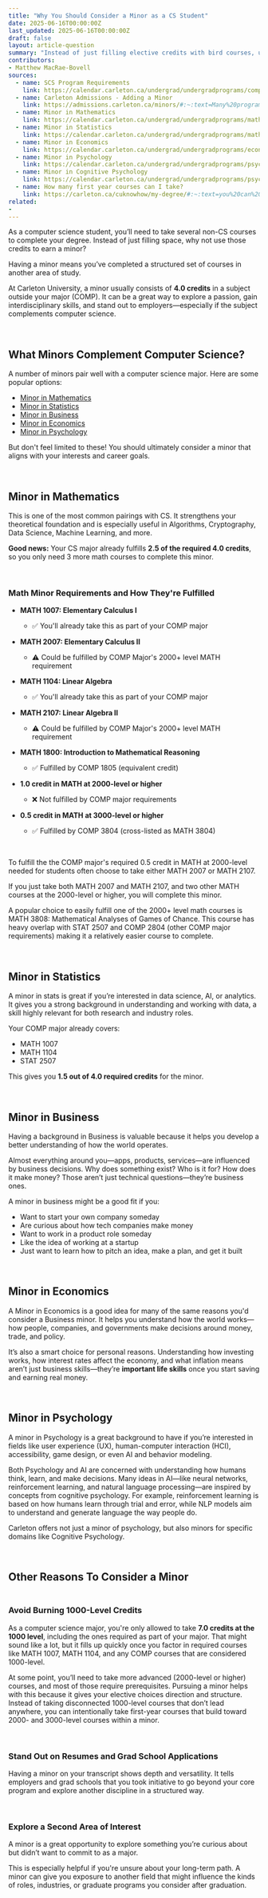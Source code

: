 ```yaml
---
title: "Why You Should Consider a Minor as a CS Student"
date: 2025-06-16T00:00:00Z
last_updated: 2025-06-16T00:00:00Z
draft: false
layout: article-question
summary: "Instead of just filling elective credits with bird courses, using them toward a minor can help you stand out, deepen your skills, and explore a second area of interest."
contributors: 
- Matthew MacRae-Bovell
sources:
  - name: SCS Program Requirements
    link: https://calendar.carleton.ca/undergrad/undergradprograms/computerscience/#Computer_Science__BCS_Honours:~:text=Statistical%20Modeling%20I-,6.%C2%A0%C2%A05.0%20credits%20in%20Breadth%20Electives,4.0,-Total%20Credits
  - name: Carleton Admissions - Adding a Minor
    link: https://admissions.carleton.ca/minors/#:~:text=Many%20programs%20provide%20the%20flexibility,usually%20consists%20of%204.0%20credits.
  - name: Minor in Mathematics
    link: https://calendar.carleton.ca/undergrad/undergradprograms/mathematicsandstatistics/#Minor_in_Mathematics:~:text=Minor%20in%20Mathematics%20(4.0%20credits)
  - name: Minor in Statistics
    link: https://calendar.carleton.ca/undergrad/undergradprograms/mathematicsandstatistics/#Minor_in_Statistics
  - name: Minor in Economics
    link: https://calendar.carleton.ca/undergrad/undergradprograms/economics/#Minor_in_Economics:~:text=Minor%20in%20Economics%20(4.0%20credits)
  - name: Minor in Psychology
    link: https://calendar.carleton.ca/undergrad/undergradprograms/psychology/#Minor_in_Psychology:~:text=4.0-,Minor%20in%20Psychology,-Open%20to%20all
  - name: Minor in Cognitive Psychology
    link: https://calendar.carleton.ca/undergrad/undergradprograms/psychology/#Minor_in_Cognitive_Psychology
  - name: How many first year courses can I take?
    link: https://carleton.ca/cuknowhow/my-degree/#:~:text=you%20can%20only%20count%20a%20maximum%20of%207.0%20credits%20in%20first%2Dyear%20courses
related:
- 
---
```


As a computer science student, you’ll need to take several non-CS courses to complete your degree. Instead of just filling space, why not use those credits to earn a minor?

Having a minor means you’ve completed a structured set of courses in another area of study.

At Carleton University, a minor usually consists of **4.0 credits** in a subject outside your major (COMP). It can be a great way to explore a passion, gain interdisciplinary skills, and stand out to employers—especially if the subject complements computer science.

<br/>

## What Minors Complement Computer Science?

A number of minors pair well with a computer science major. Here are some popular options:
- [Minor in Mathematics](#minor-in-mathematics)
- [Minor in Statistics](#minor-in-statistics)
- [Minor in Business](#minor-in-business)
- [Minor in Economics](#minor-in-economics)
- [Minor in Psychology](#minor-in-psychology)

But don't feel limited to these! You should ultimately consider a minor that aligns with your interests and career goals.

<br/>

## Minor in Mathematics

This is one of the most common pairings with CS. It strengthens your theoretical foundation and is especially useful in Algorithms, Cryptography, Data Science, Machine Learning, and more.

**Good news:** Your CS major already fulfills **2.5 of the required 4.0 credits**, so you only need 3 more math courses to complete this minor.

<br/>

### Math Minor Requirements and How They're Fulfilled

* **MATH 1007: Elementary Calculus I**
  - ✅ You'll already take this as part of your COMP major

* **MATH 2007: Elementary Calculus II**
  - ⚠️ Could be fulfilled by COMP Major's 2000+ level MATH requirement

* **MATH 1104: Linear Algebra**
  - ✅ You'll already take this as part of your COMP major

* **MATH 2107: Linear Algebra II**
  - ⚠️ Could be fulfilled by COMP Major's 2000+ level MATH requirement

* **MATH 1800: Introduction to Mathematical Reasoning**
  - ✅ Fulfilled by COMP 1805 (equivalent credit)

* **1.0 credit in MATH at 2000-level or higher**
  - ❌ Not fulfilled by COMP major requirements

* **0.5 credit in MATH at 3000-level or higher**
  - ✅ Fulfilled by COMP 3804 (cross-listed as MATH 3804)

<br/> 

To fulfill the the COMP major's required 0.5 credit in MATH at 2000-level needed for students often choose to take either MATH 2007 or MATH 2107. 

If you just take both MATH 2007 and  MATH 2107, and two other MATH courses at the 2000-level or higher, you will complete this minor.

A popular choice to easily fulfill one of the 2000+ level math courses is MATH 3808: Mathematical Analyses of Games of Chance. This course has heavy overlap with STAT 2507 and COMP 2804 (other COMP major requirements) making it a relatively easier course to complete.


<br/>

## Minor in Statistics

A minor in stats is great if you’re interested in data science, AI, or analytics. It gives you a strong background in understanding and working with data, a skill highly relevant for both research and industry roles.

Your COMP major already covers:
- MATH 1007
- MATH 1104
- STAT 2507

This gives you **1.5 out of 4.0 required credits** for the minor.

<br/>

## Minor in Business

Having a background in Business is valuable because it helps you develop a better understanding of how the world operates. 

Almost everything around you—apps, products, services—are influenced by business decisions. Why does something exist? Who is it for? How does it make money? Those aren’t just technical questions—they’re business ones.

A minor in business might be a good fit if you:

- Want to start your own company someday
- Are curious about how tech companies make money
- Want to work in a product role someday
- Like the idea of working at a startup
- Just want to learn how to pitch an idea, make a plan, and get it built

<br/>

## Minor in Economics

A Minor in Economics is a good idea for many of the same reasons you'd consider a Business minor. It helps you understand how the world works—how people, companies, and governments make decisions around money, trade, and policy.

It’s also a smart choice for personal reasons. Understanding how investing works, how interest rates affect the economy, and what inflation means aren’t just business skills—they’re **important life skills** once you start saving and earning real money.

<br/>

## Minor in Psychology

A minor in Psychology is a great background to have if you’re interested in fields like user experience (UX), human-computer interaction (HCI), accessibility, game design, or even AI and behavior modeling.

Both Psychology and AI are concerned with understanding how humans think, learn, and make decisions. Many ideas in AI—like neural networks, reinforcement learning, and natural language processing—are inspired by concepts from cognitive psychology. For example, reinforcement learning is based on how humans learn through trial and error, while NLP models aim to understand and generate language the way people do. 

Carleton offers not just a minor of psychology, but also minors for specific domains like Cognitive Psychology.


<br/>

## Other Reasons To Consider a Minor

<div style="height: 0.25rem"></div>

### Avoid Burning 1000-Level Credits

As a computer science major, you're only allowed to take **7.0 credits at the 1000 level**, including the ones required as part of your major. That might sound like a lot, but it fills up quickly once you factor in required courses like MATH 1007, MATH 1104, and any COMP courses that are considered 1000-level.

At some point, you’ll need to take more advanced (2000-level or higher) courses, and most of those require prerequisites. Pursuing a minor helps with this because it gives your elective choices direction and structure. Instead of taking disconnected 1000-level courses that don’t lead anywhere, you can intentionally take first-year courses that build toward 2000- and 3000-level courses within a minor. 

<br/>

### Stand Out on Resumes and Grad School Applications

Having a minor on your transcript shows depth and versatility. It tells employers and grad schools that you took initiative to go beyond your core program and explore another discipline in a structured way.

<br/>

### Explore a Second Area of Interest

A minor is a great opportunity to explore something you’re curious about but didn’t want to commit to as a major.

This is especially helpful if you're unsure about your long-term path. A minor can give you exposure to another field that might influence the kinds of roles, industries, or graduate programs you consider after graduation.

